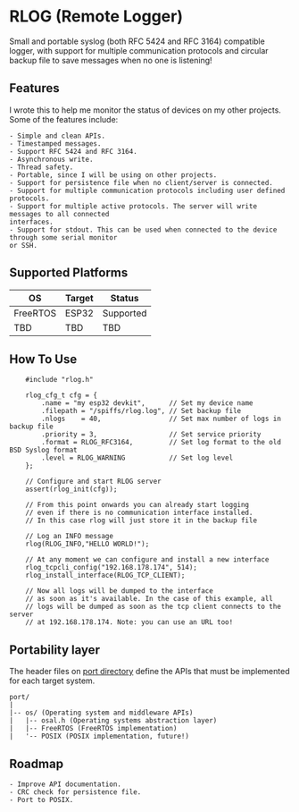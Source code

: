 # RLOG (Remote Logger)
Small and portable syslog (both RFC 5424 and RFC 3164) compatible logger, with support for multiple communication protocols and circular backup file
to save messages when no one is listening! 

## Features
I wrote this to help me monitor the status of devices on my other projects. Some of the features include:

    - Simple and clean APIs.
    - Timestamped messages.
    - Support RFC 5424 and RFC 3164.
    - Asynchronous write.
    - Thread safety.
    - Portable, since I will be using on other projects.
    - Support for persistence file when no client/server is connected.
    - Support for multiple communication protocols including user defined protocols.
    - Support for multiple active protocols. The server will write messages to all connected
    interfaces.
    - Support for stdout. This can be used when connected to the device through some serial monitor
    or SSH.

## Supported Platforms
|   OS          | Target          | Status          |
| ------------- | -------------   | -------------   |
| FreeRTOS      | ESP32           | Supported       |
| TBD           | TBD             | TBD             |

## How To Use
```
    #include "rlog.h"
              
    rlog_cfg_t cfg = {
        .name = "my esp32 devkit",      // Set my device name
        .filepath = "/spiffs/rlog.log", // Set backup file
        .nlogs    = 40,                 // Set max number of logs in backup file
        .priority = 3,                  // Set service priority
        .format = RLOG_RFC3164,         // Set log format to the old BSD Syslog format
        .level = RLOG_WARNING           // Set log level
    };

    // Configure and start RLOG server
    assert(rlog_init(cfg));

    // From this point onwards you can already start logging
    // even if there is no communication interface installed.
    // In this case rlog will just store it in the backup file

    // Log an INFO message
    rlog(RLOG_INFO,"HELLO WORLD!");

    // At any moment we can configure and install a new interface
    rlog_tcpcli_config("192.168.178.174", 514);
    rlog_install_interface(RLOG_TCP_CLIENT);

    // Now all logs will be dumped to the interface
    // as soon as it's available. In the case of this example, all 
    // logs will be dumped as soon as the tcp client connects to the server
    // at 192.168.178.174. Note: you can use an URL too!

```
## Portability layer

The header files on [port directory](https://github.com/eduardodsp/rlog/tree/main/port) define the APIs that must be implemented for each target system. 
```
port/
|
|-- os/ (Operating system and middleware APIs) 
|   |-- osal.h (Operating systems abstraction layer) 
|   |-- FreeRTOS (FreeRTOS implementation)
|   '-- POSIX (POSIX implementation, future!)

```

## Roadmap
    - Improve API documentation.
    - CRC check for persistence file.
    - Port to POSIX.
